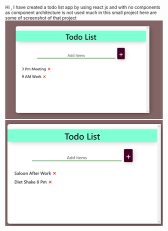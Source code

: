 Hi , I have created a todo list app by using react js and with no components as component architecture is not used much in this small project here are some of screenshot of that project
![](image.png)
![](image-1.png)